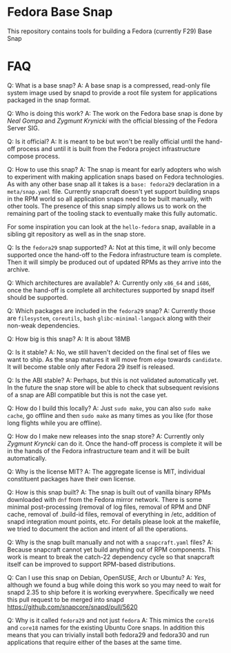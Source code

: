 # Fedora Base Snap

This repository contains tools for building a Fedora (currently F29) Base Snap

# FAQ

Q: What is a base snap?
A: A base snap is a compressed, read-only file system image used by snapd to
   provide a root file system for applications packaged in the snap format.

Q: Who is doing this work?
A: The work on the Fedora base snap is done by _Neal Gompa_ and _Zygmunt
   Krynicki_ with the official blessing of the Fedora Server SIG.

Q: Is it official?
A: It is meant to be but won't be really official until the hand-off process
   and until it is built from the Fedora project infrastructure compose process.

Q: How to use this snap?
A: The snap is meant for early adopters who wish to experiment with making
   application snaps based on Fedora technologies. As with any other base snap
   all it takes is a `base: fedora29` declaration in a `meta/snap.yaml` file.
   Currently snapcraft doesn't yet support building snaps in the RPM world
   so all application snaps need to be built manually, with other tools.
   The presence of this snap simply allows us to work on the remaining part
   of the tooling stack to eventually make this fully automatic.

   For some inspiration you can look at the `hello-fedora` snap, available in a
   sibling git repository as well as in the snap store.

Q: Is the `fedora29` snap supported?
A: Not at this time, it will only become supported once the hand-off to the
   Fedora infrastructure team is complete. Then it will simply be produced out of
   updated RPMs as they arrive into the archive.

Q: Which architectures are available?
A: Currently only `x86_64` and `i686`, once the hand-off is complete all 
   architectures supported by snapd itself should be supported.

Q: Which packages are included in the `fedora29` snap?
A: Currently those are `filesystem`, `coreutils`, `bash` `glibc-minimal-langpack`
   along with their non-weak dependencies.

Q: How big is this snap?
A: It is about 18MB

Q: Is it stable?
A: No, we still haven't decided on the final set of files we want to ship. As
   the snap matures it will move from `edge` towards `candidate`. It will
   become stable only after Fedora 29 itself is released.

Q: Is the ABI stable?
A: Perhaps, but this is not validated automatically yet. In the future the snap
   store will be able to check that subsequent revisions of a snap are ABI
   compatible but this is not the case yet.

Q: How do I build this locally?
A: Just `sudo make`, you can also `sudo make cache`, go offline and then `sudo make`
   as many times as you like (for those long flights while you are offline).

Q: How do I make new releases into the snap store?
A: Currently only _Zygmunt Kryncki_ can do it. Once the hand-off process is
   complete it will be in the hands of the Fedora infrastructure team and it
   will be built automatically.

Q: Why is the license MIT?
A: The aggregate license is MIT, individual constituent packages have their own license.

Q: How is this snap built?
A: The snap is built out of vanilla binary RPMs downloaded with `dnf` from the
   Fedora mirror network. There is some minimal post-processing (removal of log
   files, removal of RPM and DNF cache, removal of .build-id files, removal of
   everything in /etc, addition of snapd integration mount points, etc. For
   details please look at the makefile, we tried to document the action and
   intent of all the operations.

Q: Why is the snap built manually and not with a `snapcraft.yaml` files?
A: Because snapcraft cannot yet build anything out of RPM components. This work
   is meant to break the catch-22 dependency cycle so that snapcraft itself can
   be improved to support RPM-based distributions.

Q: Can I use this snap on Debian, OpenSUSE, Arch or Ubuntu?
A: *Yes*, although we found a bug while doing this work so you may need to wait
   for snapd 2.35 to ship before it is working everywhere.
   Specifically we need this pull request to be merged into snapd
   https://github.com/snapcore/snapd/pull/5620

Q: Why is it called `fedora29` and not just `fedora`
A: This mimics the `core16` and `core18` names for the existing Ubuntu Core
   snaps. In addition this means that you can trivially install both fedora29 and
   fedora30 and run applications that require either of the bases at the same
   time.

